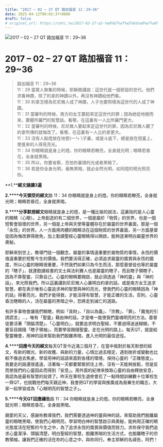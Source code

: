 ```yaml
---
title: "2017 – 02 – 27 QT 路加福音 11：29~36"
date: 2025-04-12T00:03:37+0800
draft: false
# original_url: https://cmtc.tw/2017-02-27-qt-%e8%b7%af%e5%8a%a0%e7%a6%8f%e9%9f%b3-11%ef%bc%9a2936
---
```


![2017 – 02 – 27 QT 路加福音 11：29~36](/images/qt.jpg   "2017 – 02 – 27 QT 路加福音 11：29~36")

# 2017 – 02 – 27 QT 路加福音 11：29~36

> 路加福音 11：29~36  
> 11：29 當眾人聚集的時候，耶穌開講說：這世代是一個邪惡的世代。他們求看神蹟，除了約拿的神蹟以外，再沒有神蹟給他們看。  
> 11：30 約拿怎樣為尼尼微人成了神蹟，人子也要照樣為這世代的人成了神蹟。  
> 11：31 當審判的時候，南方的女王要起來定這世代的罪；因為她從地極而來，要聽所羅門的智慧話。看哪，在這裏有一人比所羅門更大。  
> 11：32 當審判的時候，尼尼微人要起來定這世代的罪，因為尼尼微人聽了約拿所傳的就悔改了。看哪，在這裏有一人比約拿更大。  
> 11：33 沒有人點燈放在地窨(一ㄣˋ)子裏，或是斗底下，總是放在燈臺上，使進來的人得見亮光。  
> 11：34 你眼睛就是身上的燈。你的眼睛若瞭亮，全身就光明；眼睛若昏花，全身就黑暗。  
> 11：35 所以，你要省察，恐怕你裏頭的光或者黑暗了。  
> 11：36 若是你全身光明，毫無黑暗，就必全然光明，如同燈的明光照亮你。

**1.****經文誦讀3遍**

**2.****今天領受的經文**路 11：34 你眼睛就是身上的燈。你的眼睛若瞭亮，全身就光明；眼睛若昏花，全身就黑暗。

**3.****分享默想經文**眼睛就是身上的燈，是一種比喻的說法，這裏指的是人心靈的眼睛（心眼）。上帝創造的有二個世界，一個是屬於「物質」的世界，也是一個短暫會毀壞的世界，另一個是上帝與天使等靈體存在於屬靈的世界裏面，那是一個「永恆」的世界。人一方面用肉體的眼睛活在這個物質的世界裏面，另一方面基督徒因為悔改罪得赦免，加上勤讀聖經心靈眼睛得以開啟，能夠逐漸明白屬靈世界的奧秘。

耶穌來到世上，教導門徒一個觀念，屬靈的事情遠重要於屬物質的事情，永恆的價值遠重要於短暫今生的價值。我們要活得正確，必須追求屬靈的獎賞與永恆的國度，所以心靈的眼睛很重要，不然我們如果只為今生而活，那麼基督徒也等於屬靈的「瞎子」，就連飽讀經書的文士與法利賽人也是屬靈的瞎子，而且瞎子領瞎子，因為不靠聖靈，只靠自己。心靈的眼睛要開啟，就必須透過「神的靈」與「神的話」，來光照我們。所以這裏講到尼尼微人心裏明白約拿的話，或是南方女王追求智慧，都在表示唯有心靈追求神的智慧與神的亮光，使我們的心靈的眼睛因為「神的話」得著亮光，我們才能得救，才能活得有智慧，才能正確的生活，否則，心靈昏沈瞎眼的人，活在屬靈的黑暗之中，恐將走到滅亡的道路。

有許多事物會讓我們眼瞎，例如「貪財」、「自以為義」、「宗教」、「罪」、「魔鬼的引誘謊言」…，唯有「聖靈」藉由神的話，才是唯一能使我們靈魂明亮的方法。基督徒要活著「頭腦清楚」、「心靈明白」，就要追求明白聖經，不要過得迷迷糊糊，不要盲目跟隨「瞎子領袖」，而要學習跟隨聖靈，走在光明的路上。每天QT，就是給聖靈機會，用神的話來幫助我們脫離黑暗，進入光明的最佳途徑。

**4.****回應今天的經文**每天QT至今近滿三個月了，在當中我對於每天默想的經文，有新的眼光、新的收獲、與新的力量，心情比過去穩定，遇到挫折或變動也比較不像過去焦慮，學習用神的話語來面對各樣的環境，保持心靈的「正確態度」。我要走的路還很遙遠，活著每一天都要緊緊抓住上帝，沒有一天能夠放鬆，但是反而使我們的心靈因此而得到「安息」。用外面的紀律來換取心靈的自由釋放安息，我認為是最有智慧的投資了。昨天在軍校生退修會花了一點時間訓練數十位軍校生一齊QT，也挑戰他們每天親近神，我會把QT的學習與推廣成為我畢生的職志，大家一起學習成為「心眼明亮的智慧之子」。

**5.****今天QT回應禱告**路 11：34 你眼睛就是身上的燈。你的眼睛若瞭亮，全身就光明；眼睛若昏花，全身就黑暗。

親愛的天父，感謝祢教導我們，我們需要透過神的靈與神的話，來幫助我們脫離屬靈的眼瞎黑暗，使我們心眼明亮，學習明白神的智慧啟示與奧秘，能夠用正確的眼光態度活在短暫的今生之中，為了追求永恆的獎賞與價值而努力。求祢保守我們追求心靈潔淨、頭腦清楚，明白聖經的智慧，脫離黑暗的生活方式，也脫離瞎子的宗教領袖，讓我們正確的活在祢的心意之中，與祢同行。奉主耶穌的名禱告，阿們！